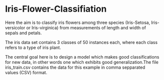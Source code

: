 # Iris-Flower-Classifiation


		
Here the aim is to classify iris flowers among three species (Iris-Setosa, Iris-versicolor or Iris-virginica) from measurements of length and width of sepals and petals.

The iris data set contains 3 classes of 50 instances each, where each class refers to a type of iris plant.

The central goal here is to design a model which makes good classifications for new data, in other words one which exhibits good generalization.The file iris_train.csv contains the data for this example in comma sepparated values (CSV) format.
